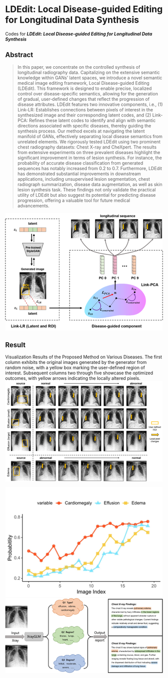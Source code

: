 # LDEdit: Local Disease-guided Editing for Longitudinal Data Synthesis

Codes for  ___LDEdit: Local Disease-guided Editing for Longitudinal Data Synthesis___


## Abstract

> In this paper, we concentrate on the controlled synthesis of longitudinal radiography data. Capitalizing on the extensive semantic knowledge within GANs’ latent spaces, we introduce a novel semantic medical image editing framework, Local Disease-guided Editing (LDEdit). This framework is designed to enable precise, localized control over disease-specific semantics, allowing for the generation of gradual, user-defined changes that reflect the progression of disease attributes. LDEdit features two innovative components, i.e., (1) Link-LR: Establishes connections between pixels of interest in the synthesized image and their corresponding latent codes, and (2) Link-PCA: Refines these latent codes to identify and align with semantic directions associated with specific diseases, thereby guiding the synthesis process. Our method excels at navigating the latent manifold of GANs, effectively separating local disease semantics from unrelated elements. We rigorously tested LDEdit using two prominent chest radiography datasets: Chest X-ray and CheXpert. The results from extensive experiments on three prevalent diseases highlight the significant improvement in terms of lesion synthesis. For instance, the probability of accurate disease classification from generated sequences has notably increased from 0.2 to 0.7. Furthermore, LDEdit has demonstrated substantial improvements in downstream applications, including unsupervised lesion segmentation, chest radiograph summarization, disease data augmentation, as well as skin lesion synthesis task. These findings not only validate the practical utility of LDEdit but also suggest its potential for predicting disease progression, offering a valuable tool for future medical advancements. 


<img src="https://github.com/CAolex/LDEdit/blob/main/images/flow.png" alt="flow" width="600">


## Result

Visualization Results of the Proposed Method on Various Diseases. The first column exhibits the original images generated by the generator from random noise, with a yellow box marking the user-defined region of interest. Subsequent columns two through five showcase the optimized outcomes, with yellow arrows indicating the locally altered pixels.
<img src="https://github.com/CAolex/LDEdit/blob/main/images/results.png" alt="results" width="600">

<img src="https://github.com/CAolex/LDEdit/blob/main/images/classification.png" alt="calssification" width="600"> 

<img src="https://github.com/CAolex/LDEdit/blob/main/images/diagnostic.png" alt="diagnostic" width="600">
